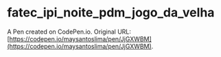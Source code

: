 # fatec_ipi_noite_pdm_jogo_da_velha

A Pen created on CodePen.io. Original URL: [https://codepen.io/maysantoslima/pen/JjGXWBM](https://codepen.io/maysantoslima/pen/JjGXWBM).


